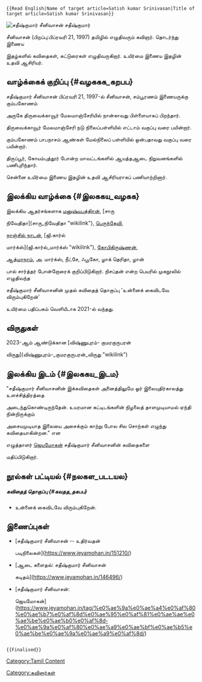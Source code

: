 ```{=mediawiki}
{{Read English|Name of target article=Satish kumar Srinivasan|Title of target article=Satish kumar Srinivasan}}
```
![சதீஷ்குமார் சீனிவாசன்](சதீஷ்குமார்_சீனிவாசன்.jpg "சதீஷ்குமார் சீனிவாசன்") சதீஷ்குமார்
சீனிவாசன் (பிறப்பு:பிப்ரவரி 21, 1997) தமிழில் எழுதிவரும் கவிஞர். தொடர்ந்து இணைய
இதழ்களில் கவிதைகள், கட்டுரைகள் எழுதிவருகிறார். உயிர்மை இணைய இதழின் உதவி ஆசிரியர்.

## வாழ்க்கைக் குறிப்பு {#வழககக_கறபப}

சதீஷ்குமார் சீனிவாசன் பிப்ரவரி 21, 1997-ல் சீனிவாசன், சம்பூரணம் இணையருக்கு கும்பகோணம்
அருகே திருவைக்காவூர் மேலமாஞ்சேரியில் நான்காவது பிள்ளையாகப் பிறந்தார்.
திருவைக்காவூர் மேலமாஞ்சேரி நடு நிலைப்பள்ளியில் எட்டாம் வகுப்பு வரை பயின்றார்.
கும்பகோணம் பாபநாசம் ஆண்கள் மேல்நிலைப் பள்ளியில் ஒன்பதாவது வகுப்பு வரை பயின்றார்.
திருப்பூர், கோயம்புத்தூர் போன்ற மாவட்டங்களில் ஆயத்தஆடை நிறுவனங்களில் பணிபுரிந்தார்.
சென்னை உயிர்மை இணைய இதழின் உதவி ஆசிரியராகப் பணியாற்றினார்.

## இலக்கிய வாழ்க்கை {#இலககய_வழகக}

இலக்கிய ஆதர்சங்களாக [மனுஷ்யபுத்திரன்](மனுஷ்ய_புத்திரன் "wikilink"), [சாரு
நிவேதிதா](சாரு_நிவேதிதா "wikilink"), [பெருந்தேவி](பெருந்தேவி "wikilink"),
[நாஞ்சில் நாடன்](நாஞ்சில்_நாடன் "wikilink"), [ஜி.கார்ல்
மார்க்ஸ்](ஜி.கார்ல்_மார்க்ஸ் "wikilink"), [கோபிகிருஷ்ணன்](கோபிகிருஷ்ணன் "wikilink"),
[ஆத்மாநாம்](ஆத்மாநாம் "wikilink"), அ. மார்க்ஸ், நீட்சே, ஃபூகோ, ழாக் தெரிதா, ழான்
பால் சார்த்தர் போன்றோரைக் குறிப்பிடுகிறார். நிசப்தன் என்ற பெயரில் முகநூலில் எழுதிவந்த
சதீஷ்குமார் சீனிவாசனின் முதல் கவிதைத் தொகுப்பு \'உன்னைக் கைவிடவே விரும்புகிறேன்\'
உயிர்மை பதிப்பகம் வெளியீடாக 2021-ல் வந்தது.

## விருதுகள்

2023-ஆம் ஆண்டுக்கான [விஷ்ணுபுரம்- குமரகுருபரன்
விருது](விஷ்ணுபுரம்-_குமரகுருபரன்_விருது "wikilink")

## இலக்கிய இடம் {#இலககய_இடம}

\"சதீஷ்குமார் சீனிவாசனின் இக்கவிதைகள் அனைத்திலுமே ஓர் இலையுதிர்காலத்து உளச்சித்திரத்தை
அடைந்துகொண்டிருந்தேன். உயரமான கட்டிடங்களின் நிழலைத் தாளமுடியாமல் ஏந்தி நின்றிருக்கும்
அசையமுடியாத இலையை அசைக்கும் காற்று போல சில சொற்கள் எழுந்து கவிதையாகின்றன.\" என
எழுத்தாளர் [ஜெயமோகன்](ஜெயமோகன் "wikilink") சதீஷ்குமார் சீனிவாசனின் கவிதைகளை
மதிப்பிடுகிறார்.

## நூல்கள் பட்டியல் {#நலகள_படடயல}

##### கவிதைத் தொகுப்பு {#கவதத_தகபப}

-   உன்னைக் கைவிடவே விரும்புகிறேன்.

## இணைப்புகள்

-   [சதீஷ்குமார் சீனிவாசன் -- உதிர்வதன்
    படிநிலைகள்](https://www.jeyamohan.in/151210/)
-   [ஆடை களைதல்: சதீஷ்குமார் சீனிவாசன்
    கடிதம்](https://www.jeyamohan.in/146496/)
-   [சதீஷ்குமார் சீனிவாசன்:
    ஜெயமோகன்](https://www.jeyamohan.in/tag/%e0%ae%9a%e0%ae%a4%e0%af%80%e0%ae%b7%e0%af%8d%e0%ae%95%e0%af%81%e0%ae%ae%e0%ae%be%e0%ae%b0%e0%af%8d-%e0%ae%9a%e0%af%80%e0%ae%a9%e0%ae%bf%e0%ae%b5%e0%ae%be%e0%ae%9a%e0%ae%a9%e0%af%8d/)

```{=mediawiki}
{{Finalised}}
```
[Category:Tamil Content](Category:Tamil_Content "wikilink")
[Category:கவிஞர்கள்](Category:கவிஞர்கள் "wikilink")
